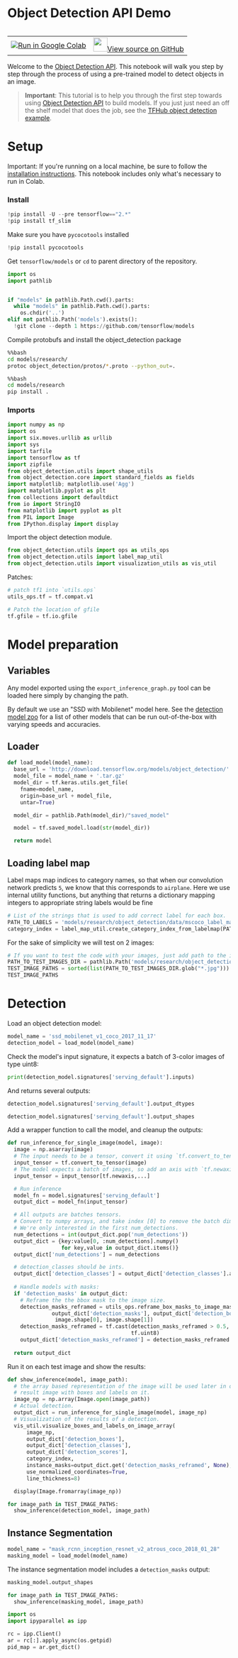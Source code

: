 # Object Detection API Demo

<table align="left"><td>
  <a target="_blank"  href="https://colab.sandbox.google.com/github/tensorflow/models/blob/master/research/object_detection/colab_tutorials/object_detection_tutorial.ipynb">
    <img src="https://www.tensorflow.org/images/colab_logo_32px.png" />Run in Google Colab
  </a>
</td><td>
  <a target="_blank"  href="https://github.com/tensorflow/models/blob/master/research/object_detection/colab_tutorials/object_detection_tutorial.ipynb">
    <img width=32px src="https://www.tensorflow.org/images/GitHub-Mark-32px.png" />View source on GitHub</a>
</td></table>

Welcome to the [Object Detection API](https://github.com/tensorflow/models/tree/master/research/object_detection). This notebook will walk you step by step through the process of using a pre-trained model to detect objects in an image.

> **Important**: This tutorial is to help you through the first step towards using [Object Detection API](https://github.com/tensorflow/models/tree/master/research/object_detection) to build models. If you just just need an off the shelf model that does the job, see the [TFHub object detection example](https://colab.sandbox.google.com/github/tensorflow/hub/blob/master/examples/colab/object_detection.ipynb).

# Setup

Important: If you're running on a local machine, be sure to follow the [installation instructions](https://github.com/tensorflow/models/blob/master/research/object_detection/g3doc/installation.md). This notebook includes only what's necessary to run in Colab.

### Install


```python
!pip install -U --pre tensorflow=="2.*"
!pip install tf_slim
```

Make sure you have `pycocotools` installed


```python
!pip install pycocotools
```

Get `tensorflow/models` or `cd` to parent directory of the repository.


```python
import os
import pathlib


if "models" in pathlib.Path.cwd().parts:
  while "models" in pathlib.Path.cwd().parts:
    os.chdir('..')
elif not pathlib.Path('models').exists():
  !git clone --depth 1 https://github.com/tensorflow/models
```

Compile protobufs and install the object_detection package


```bash
%%bash
cd models/research/
protoc object_detection/protos/*.proto --python_out=.
```


```bash
%%bash 
cd models/research
pip install .
```

### Imports


```python
import numpy as np
import os
import six.moves.urllib as urllib
import sys
import tarfile
import tensorflow as tf
import zipfile
from object_detection.utils import shape_utils
from object_detection.core import standard_fields as fields
import matplotlib; matplotlib.use('Agg')
import matplotlib.pyplot as plt
from collections import defaultdict
from io import StringIO
from matplotlib import pyplot as plt
from PIL import Image
from IPython.display import display
```

Import the object detection module.


```python
from object_detection.utils import ops as utils_ops
from object_detection.utils import label_map_util
from object_detection.utils import visualization_utils as vis_util
```

Patches:


```python
# patch tf1 into `utils.ops`
utils_ops.tf = tf.compat.v1

# Patch the location of gfile
tf.gfile = tf.io.gfile
```

# Model preparation 

## Variables

Any model exported using the `export_inference_graph.py` tool can be loaded here simply by changing the path.

By default we use an "SSD with Mobilenet" model here. See the [detection model zoo](https://github.com/tensorflow/models/blob/master/research/object_detection/g3doc/detection_model_zoo.md) for a list of other models that can be run out-of-the-box with varying speeds and accuracies.

## Loader


```python
def load_model(model_name):
  base_url = 'http://download.tensorflow.org/models/object_detection/'
  model_file = model_name + '.tar.gz'
  model_dir = tf.keras.utils.get_file(
    fname=model_name, 
    origin=base_url + model_file,
    untar=True)

  model_dir = pathlib.Path(model_dir)/"saved_model"

  model = tf.saved_model.load(str(model_dir))

  return model
```

## Loading label map
Label maps map indices to category names, so that when our convolution network predicts `5`, we know that this corresponds to `airplane`.  Here we use internal utility functions, but anything that returns a dictionary mapping integers to appropriate string labels would be fine


```python
# List of the strings that is used to add correct label for each box.
PATH_TO_LABELS = 'models/research/object_detection/data/mscoco_label_map.pbtxt'
category_index = label_map_util.create_category_index_from_labelmap(PATH_TO_LABELS, use_display_name=True)
```

For the sake of simplicity we will test on 2 images:


```python
# If you want to test the code with your images, just add path to the images to the TEST_IMAGE_PATHS.
PATH_TO_TEST_IMAGES_DIR = pathlib.Path('models/research/object_detection/test_images')
TEST_IMAGE_PATHS = sorted(list(PATH_TO_TEST_IMAGES_DIR.glob("*.jpg")))
TEST_IMAGE_PATHS
```

# Detection

Load an object detection model:


```python
model_name = 'ssd_mobilenet_v1_coco_2017_11_17'
detection_model = load_model(model_name)
```

Check the model's input signature, it expects a batch of 3-color images of type uint8:


```python
print(detection_model.signatures['serving_default'].inputs)
```

And returns several outputs:


```python
detection_model.signatures['serving_default'].output_dtypes
```


```python
detection_model.signatures['serving_default'].output_shapes
```

Add a wrapper function to call the model, and cleanup the outputs:


```python
def run_inference_for_single_image(model, image):
  image = np.asarray(image)
  # The input needs to be a tensor, convert it using `tf.convert_to_tensor`.
  input_tensor = tf.convert_to_tensor(image)
  # The model expects a batch of images, so add an axis with `tf.newaxis`.
  input_tensor = input_tensor[tf.newaxis,...]

  # Run inference
  model_fn = model.signatures['serving_default']
  output_dict = model_fn(input_tensor)

  # All outputs are batches tensors.
  # Convert to numpy arrays, and take index [0] to remove the batch dimension.
  # We're only interested in the first num_detections.
  num_detections = int(output_dict.pop('num_detections'))
  output_dict = {key:value[0, :num_detections].numpy() 
                 for key,value in output_dict.items()}
  output_dict['num_detections'] = num_detections

  # detection_classes should be ints.
  output_dict['detection_classes'] = output_dict['detection_classes'].astype(np.int64)
   
  # Handle models with masks:
  if 'detection_masks' in output_dict:
    # Reframe the the bbox mask to the image size.
    detection_masks_reframed = utils_ops.reframe_box_masks_to_image_masks(
              output_dict['detection_masks'], output_dict['detection_boxes'],
               image.shape[0], image.shape[1])      
    detection_masks_reframed = tf.cast(detection_masks_reframed > 0.5,
                                       tf.uint8)
    output_dict['detection_masks_reframed'] = detection_masks_reframed.numpy()
    
  return output_dict
```

Run it on each test image and show the results:


```python
def show_inference(model, image_path):
  # the array based representation of the image will be used later in order to prepare the
  # result image with boxes and labels on it.
  image_np = np.array(Image.open(image_path))
  # Actual detection.
  output_dict = run_inference_for_single_image(model, image_np)
  # Visualization of the results of a detection.
  vis_util.visualize_boxes_and_labels_on_image_array(
      image_np,
      output_dict['detection_boxes'],
      output_dict['detection_classes'],
      output_dict['detection_scores'],
      category_index,
      instance_masks=output_dict.get('detection_masks_reframed', None),
      use_normalized_coordinates=True,
      line_thickness=8)

  display(Image.fromarray(image_np))
```


```python
for image_path in TEST_IMAGE_PATHS:
  show_inference(detection_model, image_path)

```

## Instance Segmentation


```python
model_name = "mask_rcnn_inception_resnet_v2_atrous_coco_2018_01_28"
masking_model = load_model(model_name)
```

The instance segmentation model includes a `detection_masks` output:


```python
masking_model.output_shapes
```


```python
for image_path in TEST_IMAGE_PATHS:
  show_inference(masking_model, image_path)
```


```python
import os
import ipyparallel as ipp

rc = ipp.Client()
ar = rc[:].apply_async(os.getpid)
pid_map = ar.get_dict()
```
